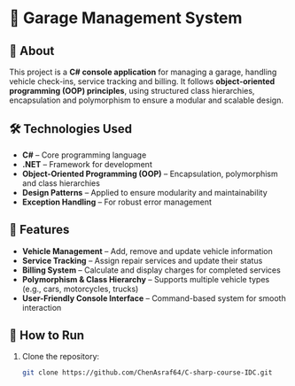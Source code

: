 # 🚗 Garage Management System

## 📌 About  
This project is a **C# console application** for managing a garage, handling vehicle check-ins, service tracking and billing. It follows **object-oriented programming (OOP) principles**, using structured class hierarchies, encapsulation and polymorphism to ensure a modular and scalable design.

## 🛠️ Technologies Used  
- **C#** – Core programming language  
- **.NET** – Framework for development  
- **Object-Oriented Programming (OOP)** – Encapsulation, polymorphism and class hierarchies  
- **Design Patterns** – Applied to ensure modularity and maintainability  
- **Exception Handling** – For robust error management  

## 🚀 Features  
- **Vehicle Management** – Add, remove and update vehicle information  
- **Service Tracking** – Assign repair services and update their status  
- **Billing System** – Calculate and display charges for completed services  
- **Polymorphism & Class Hierarchy** – Supports multiple vehicle types (e.g., cars, motorcycles, trucks)  
- **User-Friendly Console Interface** – Command-based system for smooth interaction  

## 📖 How to Run  
1. Clone the repository:  
   ```sh
   git clone https://github.com/ChenAsraf64/C-sharp-course-IDC.git
